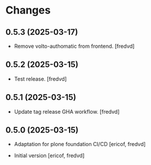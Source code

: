 # Changes

## 0.5.3 (2025-03-17)


- Remove volto-authomatic from frontend. [fredvd]


## 0.5.2 (2025-03-15)


- Test release. [fredvd]


## 0.5.1 (2025-03-15)


- Update tag release GHA workflow. [fredvd]


## 0.5.0 (2025-03-15)

- Adaptation for plone foundation CI/CD [ericof, fredvd]

- Initial version [ericof, fredvd]
